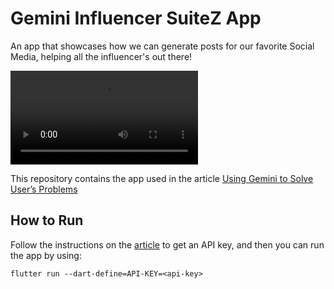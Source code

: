 # Gemini Influencer SuiteZ App

An app that showcases how we can generate posts for our favorite Social Media, helping all the influencer's out there!

![Demo](/resources/InfluencerSuitezDemo.mp4)

This repository contains the app used in the article [Using Gemini to Solve User’s Problems]()

## How to Run

Follow the instructions on the [article]() to get an API key, and then you can run the app by using:

```shell
flutter run --dart-define=API-KEY=<api-key>
```